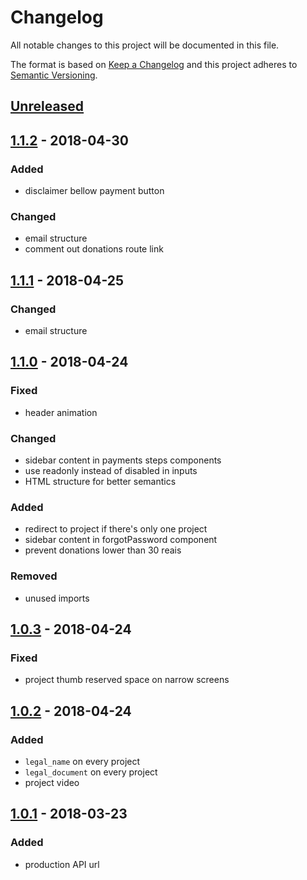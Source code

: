 # Changelog

All notable changes to this project will be documented in this file.

The format is based on [Keep a Changelog](http://keepachangelog.com/en/1.0.0/)
and this project adheres to [Semantic Versioning](http://semver.org/spec/v2.0.0.html).

## [Unreleased]

## [1.1.2][] - 2018-04-30

### Added
- disclaimer bellow payment button

### Changed
- email structure
- comment out donations route link

## [1.1.1][] - 2018-04-25

### Changed

- email structure

## [1.1.0][] - 2018-04-24

### Fixed
- header animation

### Changed
- sidebar content in payments steps components
- use readonly instead of disabled in inputs
- HTML structure for better semantics

### Added
- redirect to project if there's only one project
- sidebar content in forgotPassword component
- prevent donations lower than 30 reais

### Removed
- unused imports

## [1.0.3][] - 2018-04-24

### Fixed

- project thumb reserved space on narrow screens

## [1.0.2][] - 2018-04-24

### Added

- `legal_name` on every project
- `legal_document` on every project
- project video

## [1.0.1][] - 2018-03-23

### Added

- production API url


[Unreleased]: https://github.com/AppCivico/apoiadores/compare/v1.1.2...HEAD
[1.1.2]: https://github.com/AppCivico/apoiadores/compare/v1.1.1...v1.1.2
[1.1.1]: https://github.com/AppCivico/apoiadores/compare/v1.1.0...v1.1.1
[1.1.0]: https://github.com/AppCivico/apoiadores/compare/v1.0.3...v1.1.0
[1.0.3]: https://github.com/AppCivico/apoiadores/compare/v1.0.2...v1.0.3
[1.0.2]: https://github.com/AppCivico/apoiadores/compare/v1.0.1...v1.0.2
[1.0.1]: https://github.com/AppCivico/apoiadores/tree/v1.0.1
